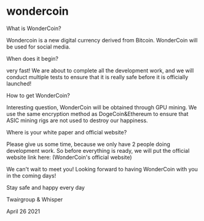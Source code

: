 # wondercoin
What is WonderCoin?

Wondercoin is a new digital currency derived from Bitcoin. WonderCoin will be used for social media.

When does it begin?

very fast! We are about to complete all the development work, and we will conduct multiple tests to ensure that it is really safe before it is officially launched!

How to get WonderCoin?

Interesting question, WonderCoin will be obtained through GPU mining. We use the same encryption method as DogeCoin&Ethereum to ensure that ASIC mining rigs are not used to destroy our happiness.

Where is your white paper and official website?

Please give us some time, because we only have 2 people doing development work. So before everything is ready, we will put the official website link here: (WonderCoin's official website)

We can't wait to meet you! Looking forward to having WonderCoin with you in the coming days!

Stay safe and happy every day

Twairgroup & Whisper

April 26 2021
